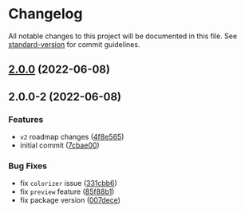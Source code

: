 # Changelog

All notable changes to this project will be documented in this file. See [standard-version](https://github.com/conventional-changelog/standard-version) for commit guidelines.

## [2.0.0](https://github.com/Epic-Design-Labs/gatsby-source-bigcommerce/compare/v2.0.0-2...v2.0.0) (2022-06-08)

## 2.0.0-2 (2022-06-08)

### Features

- `v2` roadmap changes ([4f8e565](https://github.com/Epic-Design-Labs/gatsby-source-bigcommerce/commit/4f8e56501775f7618c93b14efd39c8c9ba6a7d32))
- initial commit ([7cbae00](https://github.com/Epic-Design-Labs/gatsby-source-bigcommerce/commit/7cbae00fd7414a61e78a5a6ad20c7dcbd9da2dcd))

### Bug Fixes

- fix `colorizer` issue ([331cbb6](https://github.com/Epic-Design-Labs/gatsby-source-bigcommerce/commit/331cbb644ea0157ff4e0dae529175f396f5528ac))
- fix `preview` feature ([85f88b1](https://github.com/Epic-Design-Labs/gatsby-source-bigcommerce/commit/85f88b116b8ed7093dcffd9e3d41f2848efe4bef))
- fix package version ([007dece](https://github.com/Epic-Design-Labs/gatsby-source-bigcommerce/commit/007dece2ee56ed485f94b3bea14cbabb2237455f))

